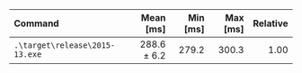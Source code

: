 | Command | Mean [ms] | Min [ms] | Max [ms] | Relative |
|:---|---:|---:|---:|---:|
| `.\target\release\2015-13.exe` | 288.6 ± 6.2 | 279.2 | 300.3 | 1.00 |
